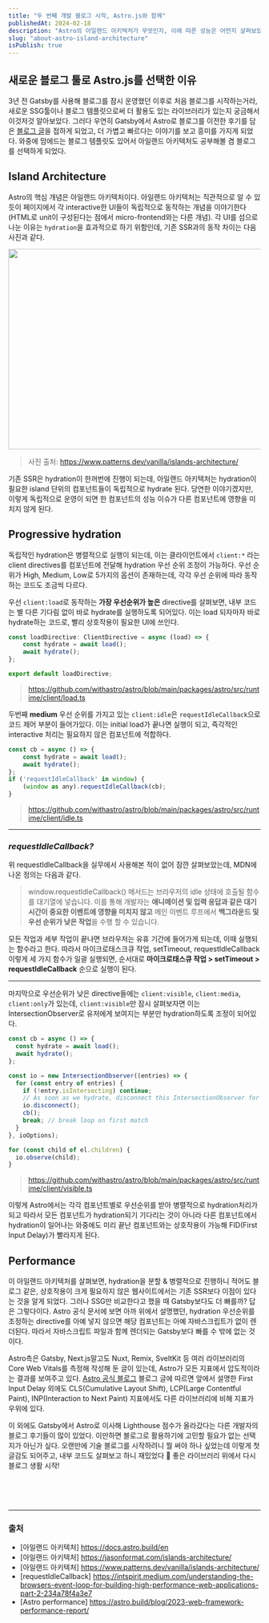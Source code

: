 ```yaml
---
title: "두 번째 개발 블로그 시작, Astro.js와 함께"
publishedAt: 2024-02-18
description: "Astro의 아일랜드 아키텍처가 무엇인지, 이에 따른 성능은 어떤지 살펴보았습니다."
slug: "about-astro-island-architecture"
isPublish: true
---
```


## 새로운 블로그 툴로 Astro.js를 선택한 이유

3년 전 Gatsby를 사용해 블로그를 잠시 운영했던 이후로 처음 블로그를 시작하는거라, 새로운 SSG툴이나 블로그 템플릿으로써 더 활용도 있는 라이브러리가 있는지 궁금해서 이것저것 알아보았다. 그러다 우연히 Gatsby에서 Astro로 블로그를 이전한 후기를 담은 [블로그 글](https://johnny-mh.github.io/post/gatsby-to-astro/)을 접하게 되었고, 더 가볍고 빠르다는 이야기를 보고 흥미를 가지게 되었다. 와중에 맘에드는 블로그 템플릿도 있어서 아일랜드 아키텍처도 공부해볼 겸 블로그를 선택하게 되었다.

## Island Architecture

Astro의 핵심 개념은 아일랜드 아키텍처이다. 아일랜드 아키텍처는 직관적으로 알 수 있듯이 페이지에서 각 interactive한 UI들이 독립적으로 동작하는 개념을 이야기한다 (HTML로 unit이 구성된다는 점에서 micro-frontend와는 다른 개념). 각 UI를 섬으로 나눈 이유는 `hydration`을 효과적으로 하기 위함인데, 기존 SSR과의 동작 차이는 다음 사진과 같다.

<img
  src="https://res.cloudinary.com/ddxwdqwkr/image/upload/f_auto/v1633284886/patterns.dev/theislandsarch--avuxy9rrkk8.png"
  width="800"
  height="400"
/>

> 사진 출처: https://www.patterns.dev/vanilla/islands-architecture/

기존 SSR은 hydration이 한꺼번에 진행이 되는데, 아일랜드 아키텍처는 hydration이 필요한 island 단위의 컴포넌트들이 독립적으로 hydrate 된다. 당연한 이야기겠지만, 이렇게 독립적으로 운영이 되면 한 컴포넌트의 성능 이슈가 다른 컴포넌트에 영향을 미치지 않게 된다.

## Progressive hydration

독립적인 hydration은 병렬적으로 실행이 되는데, 이는 클라이언트에서 `client:*` 라는 client directives를 컴포넌트에 전달해 hydration 우선 순위 조정이 가능하다. 우선 순위가 High, Medium, Low로 5가지의 옵션이 존재하는데, 각각 우선 순위에 따라 동작하는 코드도 조금씩 다르다.

우선 `client:load`로 동작하는 **가장 우선순위가 높은** directive를 살펴보면, 내부 코드는 별 다른 기다림 없이 바로 hydrate를 실행하도록 되어있다. 이는 load 되자마자 바로 hydrate하는 코드로, 빨리 상호작용이 필요한 UI에 쓰인다.
```js
const loadDirective: ClientDirective = async (load) => {
	const hydrate = await load();
	await hydrate();
};

export default loadDirective;
```
> https://github.com/withastro/astro/blob/main/packages/astro/src/runtime/client/load.ts

두번째 **medium** 우선 순위를 가지고 있는 `client:idle`은 `requestIdleCallback`으로 코드 제어 부분이 들어가있다. 이는 initial load가 끝나면 실행이 되고, 즉각적인 interactive 처리는 필요하지 않은 컴포넌트에 적합하다.

```js
const cb = async () => {
	const hydrate = await load();
	await hydrate();
};
if ('requestIdleCallback' in window) {
	(window as any).requestIdleCallback(cb);
} 
```
> https://github.com/withastro/astro/blob/main/packages/astro/src/runtime/client/idle.ts

---

### *requestIdleCallback?*

위 requestIdleCallback을 실무에서 사용해본 적이 없어 잠깐 살펴보았는데, MDN에 나온 정의는 다음과 같다.

> window.requestIdleCallback() 메서드는 브라우저의 idle 상태에 호출될 함수를 대기열에 넣습니다. 이를 통해
> 개발자는 **애니메이션 및 입력 응답과 같은 대기 시간이 중요한 이벤트에 영향을 미치지 않고** 메인 이벤트 루프에서 
> **백그라운드 및 우선 순위가 낮은 작업**을 수행 할 수 있습니다.

모든 작업과 세부 작업이 끝나면 브라우저는 유휴 기간에 들어가게 되는데, 이때 실행되는 함수라고 한다. 따라서 마이크로태스크큐 작업, setTimeout, requestIdleCallback 이렇게 세 가지 함수가 일괄 실행되면, 순서대로 **마이크로태스큐 작업 > setTimeout > requestIdleCallback** 순으로 실행이 된다.

---

마지막으로 우선순위가 낮은 directive들에는 `client:visible`, `client:media`, `client:only`가 있는데, `client:visible`만 잠시 살펴보자면 이는 IntersectionObserver로 유저에게 보여지는 부분만 hydration하도록 조정이 되어있다. 

```js
const cb = async () => {
  const hydrate = await load();
  await hydrate();
};

const io = new IntersectionObserver((entries) => {
  for (const entry of entries) {
    if (!entry.isIntersecting) continue;
    // As soon as we hydrate, disconnect this IntersectionObserver for every `astro-island`
    io.disconnect();
    cb();
    break; // break loop on first match
  }
}, ioOptions);

for (const child of el.children) {
  io.observe(child);
}

```
> https://github.com/withastro/astro/blob/main/packages/astro/src/runtime/client/visible.ts


이렇게 Astro에서는 각각 컴포넌트별로 우선순위를 받아 병렬적으로 hydration처리가 되고 따라서 모든 컴포넌트가 hydration되기 기다리는 것이 아니라 다른 컴포넌트에서 hydration이 일어나는 와중에도 미리 끝난 컴포넌트와는 상호작용이 가능해 FID(First Input Delay)가 빨라지게 된다.

## Performance

이 아일랜드 아키텍처를 살펴보면, hydration을 분할 & 병렬적으로 진행하니 적어도 블로그 같은, 상호작용이 크게 필요하지 않은 웹사이트에서는 기존 SSR보다 이점이 있다는 것을 알게 되었다. 그러나 SSG만 비교한다고 했을 때 Gatsby보다도 더 빠를까? 답은 그렇다이다. Astro 공식 문서에 보면 아까 위에서 설명했던, hydration 우선순위를 조정하는 directive를 아예 넣지 않으면 해당 컴포넌트는 아예 자바스크립트가 없이 렌더된다. 따라서 자바스크립트 파일과 함께 렌더되는 Gatsby보다 빠를 수 밖에 없는 것이다.

Astro측은 Gatsby, Next.js말고도 Nuxt, Remix, SveltKit 등 여러 라이브러리의 Core Web Vitals를 측정해 작성해 둔 글이 있는데, Astro가 모든 지표에서 압도적이라는 결과를 보여주고 있다. [Astro 공식 블로그](https://astro.build/blog/2023-web-framework-performance-report/) 블로그 글에 따르면 앞에서 설명한 First Input Delay 외에도 CLS(Cumulative Layout Shift), LCP(Large Contentful Paint), INP(Interaction to Next Paint) 지표에서도 다른 라이브러리에 비해 지표가 우위에 있다. 

이 외에도 Gatsby에서 Astro로 이사해 Lighthouse 점수가 올라갔다는 다른 개발자의 블로그 후기들이 많이 있었다. 이만하면 블로그로 활용하기에 고민할 필요가 없는 선택지가 아닌가 싶다. 오랜만에 기술 블로그를 시작하려니 뭘 써야 하나 싶었는데 이렇게 첫 글감도 되어주고, 내부 코드도 살펴보고 하니 재밌었다 🙂 좋은 라이브러리 위에서 다시 블로그 생활 시작!

<br/>
<br/>
<br/>

---

### 출처
- [아일랜드 아키텍처] https://docs.astro.build/en
- [아일랜드 아키텍처] https://jasonformat.com/islands-architecture/
- [아일랜드 아키텍처] https://www.patterns.dev/vanilla/islands-architecture/
- [requestIdleCallback] https://intspirit.medium.com/understanding-the-browsers-event-loop-for-building-high-performance-web-applications-part-2-234a78f4a3e7
- [Astro performance] https://astro.build/blog/2023-web-framework-performance-report/